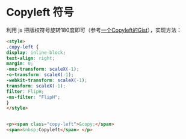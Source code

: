 # Copyleft 符号

利用 js 把版权符号旋转180度即可（参考[一个Copyleft的Gist](https://gist.github.com/JGallardo/6077195)），实现方法：

```html
<style>
.copy-left {
display: inline-block;
text-align: right;
margin: 0;
-moz-transform: scaleX(-1);
-o-transform: scaleX(-1);
-webkit-transform: scaleX(-1);
transform: scaleX(-1);
filter: FlipH;
-ms-filter: "FlipH";
}
</style>


<p><span class="copy-left">&copy;</span>
<span>&nbsp;Copyleft</span> </p>
```

